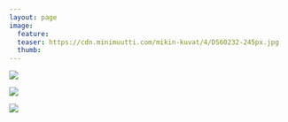 ```yaml
---
layout: page
image:
  feature:
  teaser: https://cdn.minimuutti.com/mikin-kuvat/4/DS60232-245px.jpg
  thumb:
---
```


![](https://cdn.minimuutti.com/mikin-kuvat/4/DS60239-800px.jpg)

![](https://cdn.minimuutti.com/mikin-kuvat/4/DS60236-800px.jpg)

![](https://cdn.minimuutti.com/mikin-kuvat/4/DS60232-800px.jpg)
